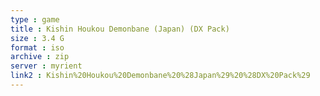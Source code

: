 ```yaml
---
type : game
title : Kishin Houkou Demonbane (Japan) (DX Pack)
size : 3.4 G
format : iso
archive : zip
server : myrient
link2 : Kishin%20Houkou%20Demonbane%20%28Japan%29%20%28DX%20Pack%29
---
```

